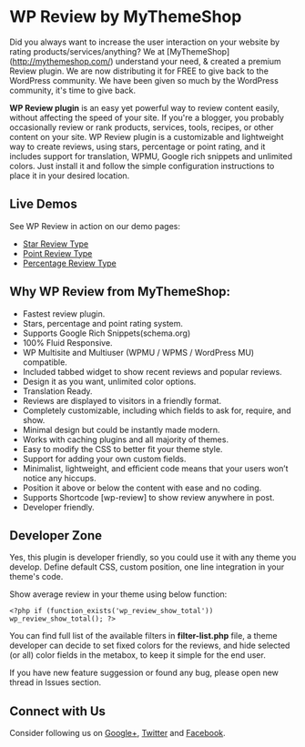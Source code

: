 # WP Review by MyThemeShop

Did you always want to increase the user interaction on your website by rating products/services/anything? We at [MyThemeShop] (http://mythemeshop.com/) understand your need, & created a premium Review plugin. We are now distributing it for FREE to give back to the WordPress community. We have been given so much by the WordPress community, it's time to give back.

**WP Review plugin** is an easy yet powerful way to review content easily, without affecting the speed of your site. If you're a blogger, you probably occasionally review or rank products, services, tools, recipes, or other content on your site. WP Review plugin is a customizable and lightweight way to create reviews, using stars, percentage or point rating, and it includes support for translation, WPMU, Google rich snippets and unlimited colors. Just install it and follow the simple configuration instructions to place it in your desired location.

## Live Demos

See WP Review in action on our demo pages:

* [Star Review Type](http://demo.mythemeshop.com/spike-gaming/2014/03/12/the-12-most-inspirational-female-characters-in-games/)
* [Point Review Type](http://demo.mythemeshop.com/spike-wedding/2014/03/13/top-10-wedding-guest-complaints/)
* [Percentage Review Type](http://demo.mythemeshop.com/spike-health/2014/02/27/high-calorie-foods-you-should-never-eat-before-going-to-bed/)

## Why WP Review from MyThemeShop:

* Fastest review plugin.
* Stars, percentage and point rating system.
* Supports Google Rich Snippets(schema.org)
* 100% Fluid Responsive.
* WP Multisite and Multiuser (WPMU / WPMS / WordPress MU) compatible.
* Included tabbed widget to show recent reviews and popular reviews.
* Design it as you want, unlimited color options.
* Translation Ready.
* Reviews are displayed to visitors in a friendly format.
* Completely customizable, including which fields to ask for, require, and show.
* Minimal design but could be instantly made modern.
* Works with caching plugins and all majority of themes.
* Easy to modify the CSS to better fit your theme style.
* Support for adding your own custom fields.
* Minimalist, lightweight, and efficient code means that your users won’t notice any hiccups.
* Position it above or below the content with ease and no coding.
* Supports Shortcode [wp-review] to show review anywhere in post.
* Developer friendly.

## Developer Zone

Yes, this plugin is developer friendly, so you could use it with any theme you develop. Define default CSS, custom position, one line integration in your theme's code.

Show average review in your theme using below function:

```<?php if (function_exists('wp_review_show_total')) wp_review_show_total(); ?>```

You can find full list of the available filters in **filter-list.php** file, a theme developer can decide to set fixed colors for the reviews, and hide selected (or all) color fields in the metabox, to keep it simple for the end user.

If you have new feature suggession or found any bug, please open new thread in Issues section.

## Connect with Us

Consider following us on [Google+](https://plus.google.com/+Mythemeshop/), [Twitter](https://twitter.com/MyThemeShopTeam) and [Facebook](https://www.facebook.com/MyThemeShop).